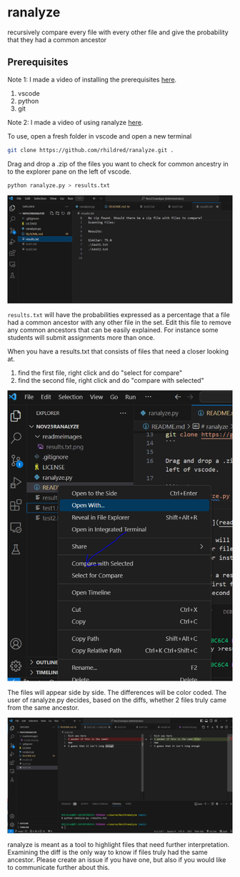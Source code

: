 # ranalyze
recursively compare every file with every other file and give the probability that they had a common ancestor

## Prerequisites

Note 1: I made a video of installing the prerequisites [here](https://youtu.be/AjB2SiGlJ20).

1. vscode
2. python
3. git

Note 2: I made a video of using ranalyze [here](https://youtu.be/5ANEoaO1H8o).

To use, open a fresh folder in vscode and open a new terminal

```bash
git clone https://github.com/rhildred/ranalyze.git .
```

Drag and drop a .zip of the files you want to check for common ancestry in to the explorer pane on the left of vscode.

```bash
python ranalyze.py > results.txt
```

![results.txt](readmeimages/results.png)

`results.txt` will have the probabilities expressed as a percentage that a file had a common ancestor with any other file in the set. Edit this file to remove any common ancestors that can be easily explained. For instance some students will submit assignments more than once.

When you have a results.txt that consists of files that need a closer looking at.
1. find the first file, right click and do "select for compare"
2. find the second file, right click and do "compare with selected"

![compare from context menu](readmeimages/compare.png)

The files will appear side by side. The differences will be color coded. The user of ranalyze.py decides, based on the diffs, whether 2 files truly came from the same ancestor.

![differences](readmeimages/diff.png)

ranalyze is meant as a tool to highlight files that need further interpretation. Examining the diff is the only way to know if files truly had the same ancestor. Please create an issue if you have one, but also if you would like to communicate further about this.
